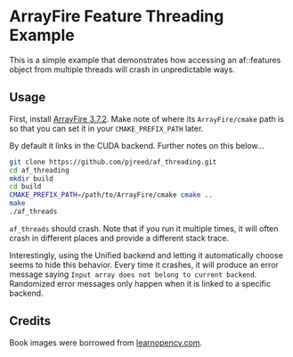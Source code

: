 ArrayFire Feature Threading Example
===================================

This is a simple example that demonstrates how accessing an af::features
object from multiple threads will crash in unpredictable ways.

Usage
-----

First, install [ArrayFire 3.7.2](http://arrayfire.org).  Make note of where
its `ArrayFire/cmake` path is so that you can set it in your `CMAKE_PREFIX_PATH` later.

By default it links in the CUDA backend.  Further notes on this below...

```bash
git clone https://github.com/pjreed/af_threading.git
cd af_threading
mkdir build
cd build
CMAKE_PREFIX_PATH=/path/to/ArrayFire/cmake cmake ..
make
./af_threads
```

`af_threads` should crash.  Note that if you run it multiple times, it will
often crash in different places and provide a different stack trace.

Interestingly, using the Unified backend and letting it automatically choose
seems to hide this behavior.  Every time it crashes, it will produce an error
message saying `Input array does not belong to current backend`.  Randomized
error messages only happen when it is linked to a specific backend.

Credits
-------

Book images were borrowed from [learnopencv.com](https://www.learnopencv.com/homography-examples-using-opencv-python-c/).
